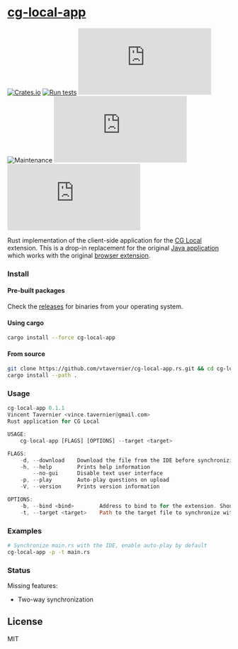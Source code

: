 # [cg-local-app](https://github.com/vtavernier/cg-local-app.rs)

[![Crates.io](https://img.shields.io/crates/v/cg-local-app)](https://crates.io/crates/cg-local-app)
[![Run tests](https://github.com/vtavernier/cg-local-app.rs/workflows/Run%20tests/badge.svg?branch=master)](https://github.com/vtavernier/cg-local-app.rs/actions)
[![GitHub release](https://img.shields.io/github/v/release/vtavernier/cg-local-app.rs)](https://github.com/vtavernier/cg-local-app.rs/releases)
![Maintenance](https://img.shields.io/badge/maintenance-activly--developed-brightgreen.svg)
[![Libraries.io dependency status for GitHub repo](https://img.shields.io/librariesio/github/vtavernier/cg-local-app.rs)](https://libraries.io/github/vtavernier/cg-local-app.rs)
[![License](https://img.shields.io/github/license/vtavernier/cg-local-app.rs)](LICENSE)

Rust implementation of the client-side application for the [CG
Local](https://www.codingame.com/forum/t/cg-local/10359) extension. This is a drop-in
replacement for the original [Java application](https://github.com/jmerle/cg-local-app) which
works with the original [browser extension](https://github.com/jmerle/cg-local-ext).

### Install

#### Pre-built packages

Check the [releases](https://github.com/vtavernier/cg-local-app.rs/releases) for binaries from
your operating system.

#### Using cargo

```bash
cargo install --force cg-local-app
```

#### From source

```bash
git clone https://github.com/vtavernier/cg-local-app.rs.git && cd cg-local-app.rs
cargo install --path .
```

### Usage

```rust
cg-local-app 0.1.1
Vincent Tavernier <vince.tavernier@gmail.com>
Rust application for CG Local

USAGE:
    cg-local-app [FLAGS] [OPTIONS] --target <target>

FLAGS:
    -d, --download    Download the file from the IDE before synchronizing
    -h, --help        Prints help information
        --no-gui      Disable text user interface
    -p, --play        Auto-play questions on upload
    -V, --version     Prints version information

OPTIONS:
    -b, --bind <bind>        Address to bind to for the extension. Shouldn't need to be changed [default: 127.0.0.1:53135]
    -t, --target <target>    Path to the target file to synchronize with the IDE
```

### Examples

```bash
# Synchronize main.rs with the IDE, enable auto-play by default
cg-local-app -p -t main.rs
```

### Status

Missing features:
* Two-way synchronization

## License

MIT
